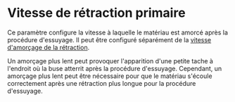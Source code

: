 Vitesse de rétraction primaire
===

Ce paramètre configure la vitesse à laquelle le matériau est amorcé après la procédure d'essuyage. Il peut être configuré séparément de la [vitesse d'amorçage de la rétraction](../travel/retraction_prime_speed.md).

Un amorçage plus lent peut provoquer l'apparition d'une petite tache à l'endroit où la buse atterrit après la procédure d'essuyage. Cependant, un amorçage plus lent peut être nécessaire pour que le matériau s'écoule correctement après une rétraction plus longue pour la procédure d'essuyage.
